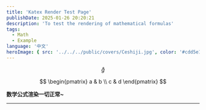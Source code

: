 ```yaml
---
title: 'Katex Render Test Page'
publishDate: 2025-01-26 20:20:21
description: 'To test the rendering of mathematical formulas'
tags:
  - Math
  - Example
language: '中文'
heroImage: { src: '../../../public/covers/Ceshiji.jpg', color: '#cdd5e1' }
---
```


$$ \mathring{g} $$

$$ \begin{pmatrix}
  a & b \\
  c & d
\end{pmatrix} $$

**数学公式渲染一切正常~**

---

